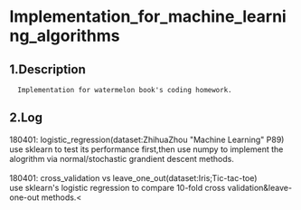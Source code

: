 Implementation_for_machine_learning_algorithms
====
1.Description
----
      Implementation for watermelon book's coding homework.
2.Log
----
180401: logistic_regression(dataset:ZhihuaZhou "Machine Learning" P89)
<br>use sklearn to test its performance first,then use numpy to implement the alogrithm via normal/stochastic grandient descent methods.
<br><br>180401: cross_validation vs leave_one_out(dataset:Iris;Tic-tac-toe)
<br>use sklearn's logistic regression to compare 10-fold cross validation&leave-one-out methods.<
